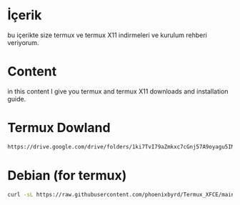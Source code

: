 
# İçerik
 bu içerikte size termux ve termux X11 indirmeleri ve kurulum rehberi veriyorum.

# Content
in this content I give you termux and termux X11 downloads and installation guide.


# Termux Dowland

```bash
https://drive.google.com/drive/folders/1ki7TvI79aZmkxc7cGnj57A9oyagu5IMX?usp=drive_link
```


# Debian (for termux)
 
 
 ```bash
curl -sL https://raw.githubusercontent.com/phoenixbyrd/Termux_XFCE/main/install_xfce_native.sh -o install.sh && bash install.sh
```

